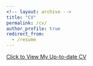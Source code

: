 ```yaml
---
<!-- layout: archive -->
title: "CV"
permalink: /cv/
author_profile: true
redirect_from:
  - /resume
---
```

[Click to View My Up-to-date CV](https://www.keepandshare.com/doc15/25302/wei-zhai-cv-2022-june-pdf-114k?da=y)

<!-- <embed src="https://dcp.ufl.edu/iadapt/wp-content/uploads/sites/28/2020/07/Zhai-Wei-CV-20_0722.pdf" width="650" height="1800" type='application/pdf'> -->
